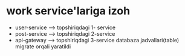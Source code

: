 # work service'lariga izoh
- user-service --> topshiriqdagi 1- service
- post-service --> topshiriqdagi 2-service
- api-gateway --> topshiriqdagi 3-service
databaza jadvallari(table) migrate orqali yaratildi

